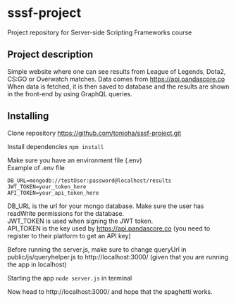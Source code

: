 # sssf-project
Project repository for Server-side Scripting Frameworks course

## Project description
Simple website where one can see results from League of Legends, Dota2, CS:GO or Overwatch matches.
Data comes from https://api.pandascore.co
When data is fetched, it is then saved to database and the results are shown in the front-end by using GraphQL queries.

## Installing
Clone repository https://github.com/tonioha/sssf-project.git

Install dependencies
```npm install```

Make sure you have an environment file (.env)<br/>Example of .env file
```
DB_URL=mongodb://testUser:password@localhost/results
JWT_TOKEN=your_token_here
API_TOKEN=your_api_token_here
```
DB_URL is the url for your mongo database. Make sure the user has readWrite permissions for the database.<br/>
JWT_TOKEN is used when signing the JWT token.<br/>
API_TOKEN is the key used by https://api.pandascore.co (you need to register to their platform to get an API key)

Before running the server.js, make sure to change queryUrl in public/js/queryhelper.js to http://localhost:3000/ (given that you are running the app in localhost)

Starting the app
```node server.js```
in terminal

Now head to http://localhost:3000/ and hope that the spaghetti works.
